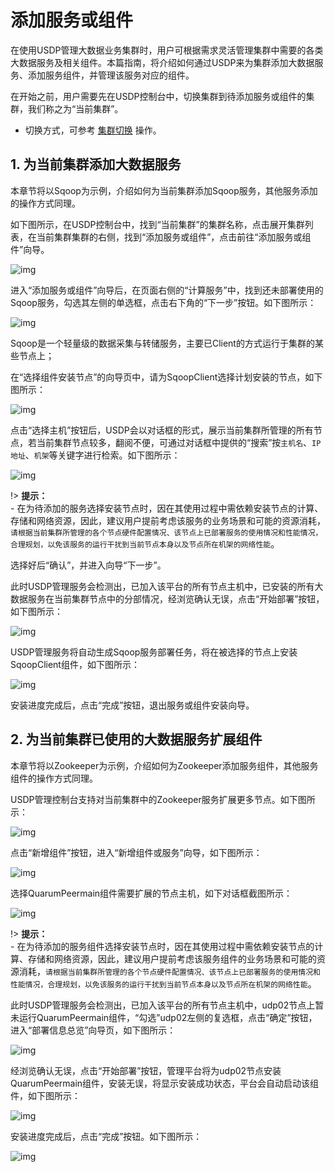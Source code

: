 # 添加服务或组件

在使用USDP管理大数据业务集群时，用户可根据需求灵活管理集群中需要的各类大数据服务及相关组件。本篇指南，将介绍如何通过USDP来为集群添加大数据服务、添加服务组件，并管理该服务对应的组件。



在开始之前，用户需要先在USDP控制台中，切换集群到待添加服务或组件的集群，我们称之为“当前集群”。

- 切换方式，可参考 [集群切换](usdpdc/2.0.x/clusters/clusters?id=_2-集群切换) 操作。



## 1. 为当前集群添加大数据服务

本章节将以Sqoop为示例，介绍如何为当前集群添加Sqoop服务，其他服务添加的操作方式同理。

如下图所示，在USDP控制台中，找到“当前集群”的集群名称，点击展开集群列表，在当前集群集群的右侧，找到“添加服务或组件”，点击前往“添加服务或组件”向导。

![img](../../images/2.0.x/guide/service/service_add_step1.png)

进入“添加服务或组件”向导后，在页面右侧的“计算服务”中，找到还未部署使用的Sqoop服务，勾选其左侧的单选框，点击右下角的“下一步”按钮。如下图所示：

![img](../../images/2.0.x/guide/service/service_add_step2.png)

Sqoop是一个轻量级的数据采集与转储服务，主要已Client的方式运行于集群的某些节点上；

在“选择组件安装节点”的向导页中，请为SqoopClient选择计划安装的节点，如下图所示：

![img](../../images/2.0.x/guide/service/service_add_step3.png)

点击“选择主机”按钮后，USDP会以对话框的形式，展示当前集群所管理的所有节点，若当前集群节点较多，翻阅不便，可通过对话框中提供的“搜索”按`主机名`、`IP地址`、`机架`等关键字进行检索。如下图所示：

![img](../../images/2.0.x/guide/service/service_add_step4.png)

!> **提示：**</br>- 在为待添加的服务选择安装节点时，因在其使用过程中需依赖安装节点的计算、存储和网络资源，因此，建议用户提前考虑该服务的业务场景和可能的资源消耗，`请根据当前集群所管理的各个节点硬件配置情况、该节点上已部署服务的使用情况和性能情况，合理规划，以免该服务的运行干扰到当前节点本身以及节点所在机架的网络性能`。

选择好后“确认”，并进入向导“下一步”。

此时USDP管理服务会检测出，已加入该平台的所有节点主机中，已安装的所有大数据服务在当前集群节点中的分部情况，经浏览确认无误，点击“开始部署”按钮，如下图所示：

![img](../../images/2.0.x/guide/service/service_add_step5.png)

USDP管理服务将自动生成Sqoop服务部署任务，将在被选择的节点上安装SqoopClient组件，如下图所示：

![img](../../images/2.0.x/guide/service/service_add_step6.png)

安装进度完成后，点击“完成”按钮，退出服务或组件安装向导。



## 2. 为当前集群已使用的大数据服务扩展组件

本章节将以Zookeeper为示例，介绍如何为Zookeeper添加服务组件，其他服务组件的操作方式同理。

USDP管理控制台支持对当前集群中的Zookeeper服务扩展更多节点。如下图所示：

![img](../../images/2.0.x/guide/service/storage_zk_subpart_add.png)

点击“新增组件”按钮，进入“新增组件或服务”向导，如下图所示：

![img](../../images/2.0.x/guide/service/storage_zk_subpart_add_guide1.png)

选择QuarumPeermain组件需要扩展的节点主机，如下对话框截图所示：

![img](../../images/2.0.x/guide/service/storage_zk_subpart_add_guide2.png)

!> **提示：**</br>- 在为待添加的服务组件选择安装节点时，因在其使用过程中需依赖安装节点的计算、存储和网络资源，因此，建议用户提前考虑该服务组件的业务场景和可能的资源消耗，`请根据当前集群所管理的各个节点硬件配置情况、该节点上已部署服务的使用情况和性能情况，合理规划，以免该服务的运行干扰到当前节点本身以及节点所在机架的网络性能`。

此时USDP管理服务会检测出，已加入该平台的所有节点主机中，udp02节点上暂未运行QuarumPeermain组件，“勾选”udp02左侧的复选框，点击“确定”按钮，进入“部署信息总览”向导页，如下图所示：

![img](../../images/2.0.x/guide/service/storage_zk_subpart_add_guide3.png)

经浏览确认无误，点击“开始部署”按钮，管理平台将为udp02节点安装QuarumPeermain组件，安装无误，将显示安装成功状态，平台会自动启动该组件，如下图所示：

![img](../../images/2.0.x/guide/service/storage_zk_subpart_add_guide4.png)

安装进度完成后，点击“完成”按钮。如下图所示：

![img](../../images/2.0.x/guide/service/storage_zk_subpart_add_guide5.png)



